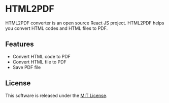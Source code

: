 # HTML2PDF

HTML2PDF converter is an open source React JS project. HTML2PDF helps you convert HTML codes and HTML files to PDF.

## Features
* Convert HTML code to PDF
* Convert HTML file to PDF
* Save PDF file

## License
This software is released under the
[MIT License](http://sallar.mit-license.org/).



